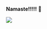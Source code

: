 **Namaste!!!!!** 👋

<img src = "https://drive.google.com/file/d/1-rMAz4QZCyVtuSvHfVt0bdQm0RbR_3p8/view?usp=sharing">

<!--
**Vanshanium/Vanshanium** is a ✨ _special_ ✨ repository because its `README.md` (this file) appears on your GitHub profile.

Here are some ideas to get you started:

- 🔭 I’m currently working on ...
- 🌱 I’m currently learning ...
- 👯 I’m looking to collaborate on ...
- 🤔 I’m looking for help with ...
- 💬 Ask me about ...
- 📫 How to reach me: ...
- 😄 Pronouns: He/him Duhh
- ⚡ Fun fact: Pokemons are real!
-->
